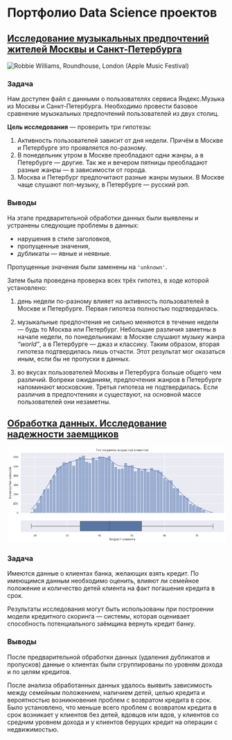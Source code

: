 # Портфолио Data Science проектов

## [Исследование музыкальных предпочтений жителей Москвы и Санкт-Петербурга](https://github.com/onixlas/DS_portfolio/blob/main/ML_p1_yandex_music/yandex_music.ipynb)

![](https://upload.wikimedia.org/wikipedia/commons/thumb/a/a0/Robbie_Williams%2C_Roundhouse%2C_London_%28Apple_Music_Festival%29_%2829825055062%29.jpg/320px-Robbie_Williams%2C_Roundhouse%2C_London_%28Apple_Music_Festival%29_%2829825055062%29.jpg 'Robbie Williams, Roundhouse, London (Apple Music Festival)')

### Задача
Нам доступен файл с данными о пользователях сервиса Яндекс.Музыка из Москвы и Санкт-Петербурга. Необходимо провести базовое сравнение муызкальных предпочтений пользователей из двух столиц.

**Цель исследования** — проверить три гипотезы:
1. Активность пользователей зависит от дня недели. Причём в Москве и Петербурге это проявляется по-разному.
2. В понедельник утром в Москве преобладают одни жанры, а в Петербурге — другие. Так же и вечером пятницы преобладают разные жанры — в зависимости от города. 
3. Москва и Петербург предпочитают разные жанры музыки. В Москве чаще слушают поп-музыку, в Петербурге — русский рэп.

### Выводы

На этапе предварительной обработки данных были выявлены и устранены следующие проблемы в данных:

- нарушения в стиле заголовков,
- пропущенные значения,
- дубликаты — явные и неявные.

Пропущенные значения были заменены на `'unknown'`.

Затем была проведена проверка всех трёх гипотез, в ходе которой установлено:

1. день недели по-разному влияет на активность пользователей в Москве и Петербурге. Первая гипотеза полностью подтвердилась.

2. музыкальные предпочтения не сильно меняются в течение недели — будь то Москва или Петербург. Небольшие различия заметны в начале недели, по понедельникам: в Москве слушают музыку жанра _“world”_, а  в Петербурге — джаз и классику. Таким образом, вторая гипотеза подтвердилась лишь отчасти. Этот результат мог оказаться иным, если бы не пропуски в данных.

3. во вкусах пользователей Москвы и Петербурга больше общего чем различий. Вопреки ожиданиям, предпочтения жанров в Петербурге напоминают московские. Третья гипотеза не подтвердилась. Если различия в предпочтениях и существуют, на основной массе пользователей они незаметны.

## [Обработка данных. Исследование надежности заемщиков](https://github.com/onixlas/DS_portfolio/blob/main/ML_p2_data_preprocessing/data_preprocessing.ipynb)

![](https://github.com/onixlas/DS_portfolio/blob/main/images/custumer-ages-hist.png 'Гистограмма возрастов клиентов')

### Задача

Имеются данные о клиентах банка, желающих взять кредит. По имеющимся данным необходимо оценить, влияют ли семейное положение и количество детей клиента на факт погашения кредита в срок.

Результаты исследования могут быть использованы при построении модели кредитного скоринга — системы, которая оценивает способность потенциального заёмщика вернуть кредит банку.

### Выводы

После предварительной обработки данных (удаления дубликатов и пропусков) данные о клиентах были сгруппированы по уровням дохода и по целям кредитов.

После анализа обработанных данных удалось выявить зависимость между семейным положением, наличием детей, целью кредита и вероятностью возникновения проблем с возвратом кредита в срок. Было установлено, что меньше всего проблем с возвратом кредита в срок возникает у клиентов без детей, вдовцов или вдов, у клиентов со средним уровнем дохода и у клиентов берущих кредит на операции с недвижимостью.
